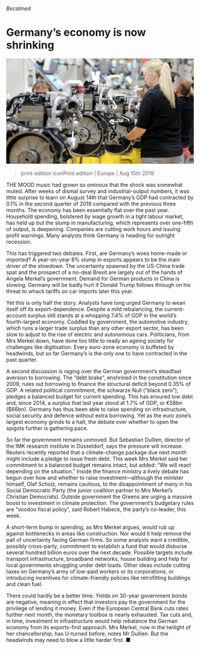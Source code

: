 ###### Becalmed

# Germany’s economy is now shrinking 

![image](images/20190817_EUP503_0.jpg) 

> print-edition iconPrint edition | Europe | Aug 15th 2019 

THE MOOD music had grown so ominous that the shock was somewhat muted. After weeks of dismal survey and industrial-output numbers, it was little surprise to learn on August 14th that Germany’s GDP had contracted by 0.1% in the second quarter of 2019 compared with the previous three months. The economy has been essentially flat over the past year. Household spending, bolstered by wage growth in a tight labour market, has held up but the slump in manufacturing, which represents over one-fifth of output, is deepening. Companies are cutting work hours and issuing profit warnings. Many analysts think Germany is heading for outright recession. 

This has triggered two debates. First, are Germany’s woes home-made or imported? A year-on-year 8% slump in exports appears to be the main driver of the slowdown. The uncertainty spawned by the US-China trade spat and the prospect of a no-deal Brexit are largely out of the hands of Angela Merkel’s government. Demand for German products in China is slowing. Germany will be badly hurt if Donald Trump follows through on his threat to whack tariffs on car imports later this year. 

Yet this is only half the story. Analysts have long urged Germany to wean itself off its export-dependence. Despite a mild rebalancing, the current-account surplus still stands at a whopping 7.4% of GDP in the world’s fourth-largest economy. Coddled by government, the automotive industry, which runs a larger trade surplus than any other export sector, has been slow to adjust to the rise of electric and autonomous cars. Politicians, from Mrs Merkel down, have done too little to ready an ageing society for challenges like digitisation. Every euro-zone economy is buffeted by headwinds, but so far Germany’s is the only one to have contracted in the past quarter. 

A second discussion is raging over the German government’s steadfast aversion to borrowing. The “debt brake”, enshrined in the constitution since 2009, rules out borrowing to finance the structural deficit beyond 0.35% of GDP. A related political commitment, the schwarze Null (“black zero”), pledges a balanced budget for current spending. This has ensured low debt and, since 2014, a surplus that last year stood at 1.7% of GDP, or €58bn ($66bn). Germany has thus been able to raise spending on infrastructure, social security and defence without extra borrowing. Yet as the euro zone’s largest economy grinds to a halt, the debate over whether to open the spigots further is gathering pace. 

So far the government remains unmoved. But Sebastian Dullien, director of the IMK research institute in Düsseldorf, says the pressure will increase. Reuters recently reported that a climate-change package due next month might include a pledge to issue fresh debt. This week Mrs Merkel said her commitment to a balanced budget remains intact, but added: “We will react depending on the situation.” Inside the finance ministry a lively debate has begun over how and whether to raise investment—although the minister himself, Olaf Scholz, remains cautious, to the disappointment of many in his Social Democratic Party (the junior coalition partner to Mrs Merkel’s Christian Democrats). Outside government the Greens are urging a massive boost to investment in climate protection. The government’s budgetary rules are “voodoo fiscal policy”, said Robert Habeck, the party’s co-leader, this week. 

A short-term bump in spending, as Mrs Merkel argues, would rub up against bottlenecks in areas like construction. Nor would it help remove the pall of uncertainty facing German firms. So some analysts want a credible, possibly cross-party, commitment to establish a fund that would disburse several hundred billion euros over the next decade. Possible targets include transport infrastructure, broadband networks, house building and help for local governments struggling under debt loads. Other ideas include cutting taxes on Germany’s army of low-paid workers or its corporations, or introducing incentives for climate-friendly policies like retrofitting buildings and clean fuel. 

There could hardly be a better time. Yields on 30-year government bonds are negative, meaning in effect that investors pay the government for the privilege of lending it money. Even if the European Central Bank cuts rates further next month, the monetary toolbox is nearly exhausted. Tax cuts and, in time, investment in infrastructure would help rebalance the German economy from its exports-first approach. Mrs Merkel, now in the twilight of her chancellorship, has U-turned before, notes Mr Dullien. But the headwinds may need to blow a little harder first. ■ 

